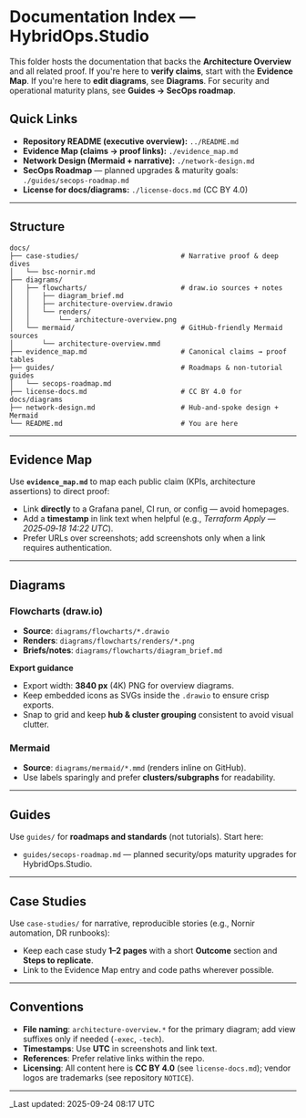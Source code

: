 # Documentation Index — HybridOps.Studio

This folder hosts the documentation that backs the **Architecture Overview** and all related proof.
If you're here to **verify claims**, start with the **Evidence Map**. If you're here to **edit diagrams**, see **Diagrams**.
For security and operational maturity plans, see **Guides → SecOps roadmap**.

## Quick Links
- **Repository README (executive overview):** `../README.md`
- **Evidence Map (claims → proof links):** `./evidence_map.md`
- **Network Design (Mermaid + narrative):** `./network-design.md`
- **SecOps Roadmap** — planned upgrades & maturity goals: `./guides/secops-roadmap.md`
- **License for docs/diagrams:** `./license-docs.md` (CC BY 4.0)

---

## Structure

```
docs/
├── case-studies/                         # Narrative proof & deep dives
│   └── bsc-nornir.md
├── diagrams/
│   ├── flowcharts/                       # draw.io sources + notes
│   │   ├── diagram_brief.md
│   │   ├── architecture-overview.drawio
│   │   └── renders/
│   │       └── architecture-overview.png
│   └── mermaid/                          # GitHub-friendly Mermaid sources
│       └── architecture-overview.mmd
├── evidence_map.md                       # Canonical claims → proof tables
├── guides/                               # Roadmaps & non-tutorial guides
│   └── secops-roadmap.md
├── license-docs.md                       # CC BY 4.0 for docs/diagrams
├── network-design.md                     # Hub-and-spoke design + Mermaid
└── README.md                             # You are here
```

---

## Evidence Map

Use **`evidence_map.md`** to map each public claim (KPIs, architecture assertions) to direct proof:
- Link **directly** to a Grafana panel, CI run, or config — avoid homepages.
- Add a **timestamp** in link text when helpful (e.g., *Terraform Apply — 2025‑09‑18 14:22 UTC*).
- Prefer URLs over screenshots; add screenshots only when a link requires authentication.

---

## Diagrams

### Flowcharts (draw.io)
- **Source**: `diagrams/flowcharts/*.drawio`
- **Renders**: `diagrams/flowcharts/renders/*.png`
- **Briefs/notes**: `diagrams/flowcharts/diagram_brief.md`

**Export guidance**
- Export width: **3840 px** (4K) PNG for overview diagrams.
- Keep embedded icons as SVGs inside the `.drawio` to ensure crisp exports.
- Snap to grid and keep **hub & cluster grouping** consistent to avoid visual clutter.

### Mermaid
- **Source**: `diagrams/mermaid/*.mmd` (renders inline on GitHub).
- Use labels sparingly and prefer **clusters/subgraphs** for readability.

---

## Guides

Use `guides/` for **roadmaps and standards** (not tutorials). Start here:
- `guides/secops-roadmap.md` — planned security/ops maturity upgrades for HybridOps.Studio.

---

## Case Studies

Use `case-studies/` for narrative, reproducible stories (e.g., Nornir automation, DR runbooks):
- Keep each case study **1–2 pages** with a short **Outcome** section and **Steps to replicate**.
- Link to the Evidence Map entry and code paths wherever possible.

---

## Conventions

- **File naming**: `architecture-overview.*` for the primary diagram; add view suffixes only if needed (`-exec`, `-tech`).
- **Timestamps**: Use **UTC** in screenshots and link text.
- **References**: Prefer relative links within the repo.
- **Licensing**: All content here is **CC BY 4.0** (see `license-docs.md`); vendor logos are trademarks (see repository `NOTICE`).

---

_Last updated: 2025-09-24 08:17 UTC
